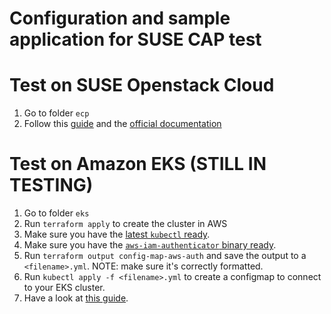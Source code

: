 # Configuration and sample application for SUSE CAP test

Test on SUSE Openstack Cloud
====
 1. Go to folder `ecp`
 2. Follow this [guide](https://github.com/SUSE/cloudfoundry/wiki/Setup-CAP-on-CaaSP-on-ECP) and the [official documentation](https://www.suse.com/documentation/cloud-application-platform-1/book_cap_deployment/data/cha_cap_install-minimal.html)

Test on Amazon EKS (**STILL IN TESTING**)
===
 1. Go to folder `eks`
 2. Run `terraform apply` to create the cluster in AWS
 3. Make sure you have the [latest `kubectl` ready](https://kubernetes.io/docs/tasks/tools/install-kubectl/).
 4. Make sure you have the [`aws-iam-authenticator` binary ready](https://github.com/kubernetes-sigs/aws-iam-authenticator).
 5. Run `terraform output config-map-aws-auth` and save the output to a `<filename>.yml`. NOTE: make sure it's correctly formatted.
 6. Run `kubectl apply -f <filename>.yml` to create a configmap to connect to your EKS cluster.
 7. Have a look at [this guide](https://github.com/SUSE/scf/wiki/Deployment-on-Amazon-EKS).
